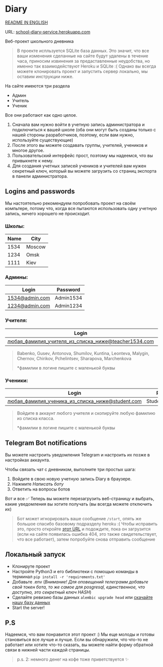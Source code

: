 # Diary

[README IN ENGLISH][en]

URL: [school-diary-service.herokuapp.com][diary]

Веб-проект школьного дневника

> В проекте испльзуется SQLite база данных. Это значит, что все ваши изменения сделанные на сайте будут удалены в течение часа, приносим извинения за предаставленные неудобства, но именно так взаимодействуют Heroku и SQLite :(
> Однако вы всегда можете клонировать проект и запустить сервер локально, мы оставим инструкции ниже.

На сайте имеются три раздела
- Админ
- Учитель
- Ученик

Все они работают как одно целое. 

1) Сначала вам нужно войти в учетную запись администратора и подключиться к вашей школе (оба они могут быть созданы только с нашей стороны разработчиков, поэтому, если вам нужно, используйте существующие)
2) После этого вы можете создавать группы, учителей, учеников и многое другое.
3) Пользовательский интерфейс прост, поэтому мы надеемся, что вы привыкнете к нему.
4) Для создания учетных записей учеников и учителей вам нужен секретный ключ, который вы можете загрузить со страниц экспорта в панели администратора.


## Logins and passwords

Мы настоятельно рекомендуем попробовать проект на своём компьтере, потому что, когда все пытаются использовать одну учетную запись, ничего хорошего не происходит. 

### Школы:

Name | City
---- | ----
1534 | Moscow
1234 | Omsk
1111 | Kiev

### Админы: 
Login | Password
---- | ----
1534@admin.com | Admin1534
1234@admin.com | Admin1234

### Учителя:
Login | Password
---- | ----
любая_фамилия_учителя_из_списка_ниже@teacher1534.com | Teacher12345678

> Babenko, Gusev, Antonova, Shumilov, Kuntina, Leonteva, Malygin, Chernov, Chirikov, Pchelintsev, Sharapova, Marchenkova
> 
> *фамилии в логине пишите с маленькой буквы

###  Ученики: 
Login | Password
---- | ----
любая_фамилия_ученика_из_списка_ниже@student.com | Student12345678

> Войдите в аккаунт любого учителя и скопируйте любую фамилию из списка класса.
>
> *фамилии в логине пишите с маленькой буквы


## Telegram Bot notifications

Вы можете настроить уведомления Telegram и настроить их позже в настройках аккаунта.

Чтобы связать чат с дневником, выполните три простых шага:
1) Войдите в свою новую учетную запись Diary в браузере.
2) Нажмите *Написать боту*
3) Ответить на вопросы ботов

Вот и все ✅ Теперь вы можете перезагрузить веб-страницу и выбрать, какие уведомления вы хотите получать (вы всегда можете отключить их)

> Бот может игнорировать ваше сообщение `/start`, опять же большое спасибо базовому подразделу heroku :( Чтобы исправить это, просто откройте [этот URL][bot] и подождите, пока он загрузится (если на сайте появилась ошибка 404, это также свидетельствует, что все работает), затем попробуйте снова отправить сообщение

## Локальный запуск

- Клонируте проект 
- Настройте Python3 и его библиотеки с помощью команды в терминал `pip install -r 'requirements.txt'`
- Добавьте .env (*Внимание! Для оповещений телеграмм добавьте свой токен бота, то же самое для posgresql, единственное, что доступно, это секретный ключ HASH*)
- Сделайте ревизию базы данных `alembic upgrade head` или [скачайте нашу базу данных][db]
- Start the server!


## P.S
Надеемся, что вам понравится этот проект :) Мы еще молоды и готовы становиться все лучше и лучше. Если вы обнаружили, что что-то не работает или хотите что-то сказать, вы можете найти форму обратной связи в нижней части каждой страницы.

>p.s. 2: немного денег на кофе тоже приветствуется ✨

[diary]:<https://school-diary-service.herokuapp.com>
[bot]:<https://diary-telegram.herokuapp.com>
[en]:<README.md>
[db]:<https://disk.yandex.ru/d/3tiUdF4uz4Xgtw>
